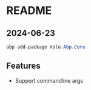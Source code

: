 # README

## 2024-06-23

```powershell
abp add-package Volo.Abp.Core
```

## Features

- Support commandline args
